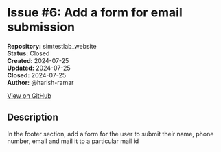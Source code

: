 # Issue #6: Add a form for email submission

**Repository:** simtestlab_website  
**Status:** Closed  
**Created:** 2024-07-25  
**Updated:** 2024-07-25  
**Closed:** 2024-07-25  
**Author:** @harish-ramar  

[View on GitHub](https://github.com/Simtestlab/simtestlab_website/issues/6)

## Description

In the footer section, add a form for the user to submit their name, phone number, email and mail it to a particular mail id